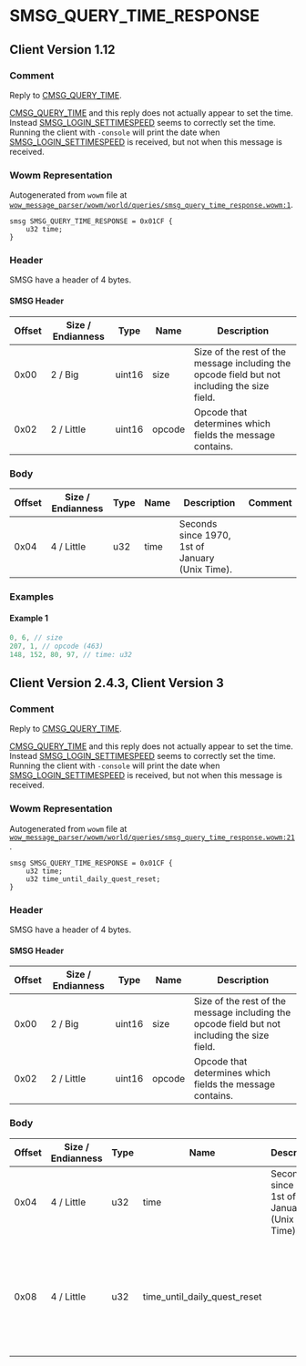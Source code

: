 # SMSG_QUERY_TIME_RESPONSE

## Client Version 1.12

### Comment

Reply to [CMSG_QUERY_TIME](./cmsg_query_time.md).

[CMSG_QUERY_TIME](./cmsg_query_time.md) and this reply does not actually appear to set the time. Instead [SMSG_LOGIN_SETTIMESPEED](./smsg_login_settimespeed.md) seems to correctly set the time. Running the client with `-console` will print the date when [SMSG_LOGIN_SETTIMESPEED](./smsg_login_settimespeed.md) is received, but not when this message is received.

### Wowm Representation

Autogenerated from `wowm` file at [`wow_message_parser/wowm/world/queries/smsg_query_time_response.wowm:1`](https://github.com/gtker/wow_messages/tree/main/wow_message_parser/wowm/world/queries/smsg_query_time_response.wowm#L1).
```rust,ignore
smsg SMSG_QUERY_TIME_RESPONSE = 0x01CF {
    u32 time;
}
```
### Header

SMSG have a header of 4 bytes.

#### SMSG Header

| Offset | Size / Endianness | Type   | Name   | Description |
| ------ | ----------------- | ------ | ------ | ----------- |
| 0x00   | 2 / Big           | uint16 | size   | Size of the rest of the message including the opcode field but not including the size field.|
| 0x02   | 2 / Little        | uint16 | opcode | Opcode that determines which fields the message contains.|

### Body

| Offset | Size / Endianness | Type | Name | Description | Comment |
| ------ | ----------------- | ---- | ---- | ----------- | ------- |
| 0x04 | 4 / Little | u32 | time | Seconds since 1970, 1st of January (Unix Time). |  |

### Examples

#### Example 1

```c
0, 6, // size
207, 1, // opcode (463)
148, 152, 80, 97, // time: u32
```
## Client Version 2.4.3, Client Version 3

### Comment

Reply to [CMSG_QUERY_TIME](./cmsg_query_time.md).

[CMSG_QUERY_TIME](./cmsg_query_time.md) and this reply does not actually appear to set the time. Instead [SMSG_LOGIN_SETTIMESPEED](./smsg_login_settimespeed.md) seems to correctly set the time. Running the client with `-console` will print the date when [SMSG_LOGIN_SETTIMESPEED](./smsg_login_settimespeed.md) is received, but not when this message is received.

### Wowm Representation

Autogenerated from `wowm` file at [`wow_message_parser/wowm/world/queries/smsg_query_time_response.wowm:21`](https://github.com/gtker/wow_messages/tree/main/wow_message_parser/wowm/world/queries/smsg_query_time_response.wowm#L21).
```rust,ignore
smsg SMSG_QUERY_TIME_RESPONSE = 0x01CF {
    u32 time;
    u32 time_until_daily_quest_reset;
}
```
### Header

SMSG have a header of 4 bytes.

#### SMSG Header

| Offset | Size / Endianness | Type   | Name   | Description |
| ------ | ----------------- | ------ | ------ | ----------- |
| 0x00   | 2 / Big           | uint16 | size   | Size of the rest of the message including the opcode field but not including the size field.|
| 0x02   | 2 / Little        | uint16 | opcode | Opcode that determines which fields the message contains.|

### Body

| Offset | Size / Endianness | Type | Name | Description | Comment |
| ------ | ----------------- | ---- | ---- | ----------- | ------- |
| 0x04 | 4 / Little | u32 | time | Seconds since 1970, 1st of January (Unix Time). |  |
| 0x08 | 4 / Little | u32 | time_until_daily_quest_reset |  | Units need confirmation, but it's likely in seconds, since many other time related things are also seconds. |

